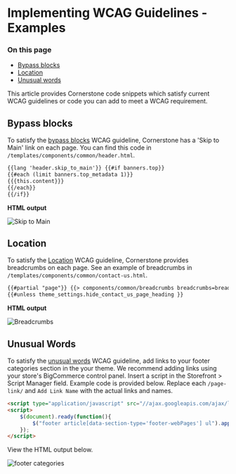 
# Implementing WCAG Guidelines - Examples

<div class="otp" id="no-index">

### On this page
- [Bypass blocks](#bypass-blocks)
- [Location](#location)
- [Unusual words](#unusual-words)
</div>

This article provides Cornerstone code snippets which satisfy current WCAG guidelines or code you can add to meet a WCAG requirement.

## Bypass blocks
To satisfy the [bypass blocks](https://www.w3.org/TR/WCAG21/#bypass-blocks) WCAG guideline, Cornerstone has a 'Skip to Main' link on each page. You can find this code in `/templates/components/common/header.html`.

```html
{{lang 'header.skip_to_main'}} {{#if banners.top}}
{{#each (limit banners.top_metadata 1)}}
{{{this.content}}}
{{/each}}
{{/if}}
```
**HTML output**

![Skip to Main](https://raw.githubusercontent.com/bigcommerce/dev-docs/master/assets/images/WCAG-guidelines-01.png "Skip to Main")

## Location
To satisfy the [Location](https://www.w3.org/TR/WCAG21/#location) WCAG guideline, Cornerstone provides breadcrumbs on each page. See an example of breadcrumbs in `/templates/components/common/contact-us.html`.

```html
{{#partial "page"}} {{> components/common/breadcrumbs breadcrumbs=breadcrumbs}}
{{#unless theme_settings.hide_contact_us_page_heading }}
```
**HTML output**

![Breadcrumbs](https://raw.githubusercontent.com/bigcommerce/dev-docs/master/assets/images/WCAG-guidelines-02.png "Breadcrumbs")

## Unusual Words
To satisfy the [unusual words](https://www.w3.org/TR/WCAG21/#unusual-words) WCAG guideline, add links to your footer categories section in the your theme. We recommend adding links using your store's BigCommerce control panel. Insert a script in the  Storefront > Script Manager field. Example code is provided below.  Replace each `/page-link/` and `Add Link Name` with the actual links and names.

```html
<script type="application/javascript" src="//ajax.googleapis.com/ajax/libs/jquery/1.7.2/jquery.min.js"></script>
<script>
    $(document).ready(function(){
        $("footer article[data-section-type='footer-webPages'] ul").append("<li><a href='/page-link1/'>Add Link Name1</a></li><li><a href='/page-link2/'>Add Link Name2</a></li><li><a href='/page-link3/'>Add Link Name3</a></li>")
    });
</script>
```
View the HTML output below.

![footer categories](https://raw.githubusercontent.com/bigcommerce/dev-docs/master/assets/images/WCAG-guidelines-03.png "Footer categories")
